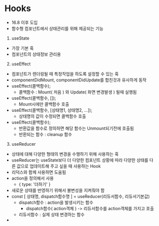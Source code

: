# Hooks
- 16.8 이후 도입
- 함수형 컴포넌트에서 상태관리를 위해 제공되는 기능

1. useState
  - 가장 기본 훅
  - 컴포넌트의 상태정보 관리용

2. useEffect
  - 컴포넌트가 렌더링될 때 특정작업을 하도록 설정할 수 있는 훅
  - componentDidMount, componentDidUpdate를 합친것과 유사하게 동작
  - useEffect(콜백함수);
    - 콜백함수 : Mount( 처음 ) 와 Update( 화면 변경발생 ) 될때 실행됨
  - useEffect(콜백함수, []);
    - Mount시에만 콜백함수 호출
  - useEffect(콜백함수, [상태명1, 상태명2, ...]);
    - 상태명의 값이 수정되면 콜백함수 호출
  - useEffect(콜백함수);
    - 반환값을 함수로 정의하면 해당 함수는 Unmount되기전에 호출됨
    - 반환되는 함수 : cleanup 함수

3. useReducer
  - 상태에 대해 다양한 형태의 변경을 수행하기 위해 사용하는 훅
  - useReducer는 useState보다 더 다양한 컴포넌트 상황에 따라 다양한 상태를 다른 값으로 업데이트해 주고 싶을 때 사용하는 Hook
  - 리덕스와 함께 사용하면 도움됨
  - action을 정의해서 사용
    - { type: '더하기' }
  - 새로운 상태를 반영하기 위해서 불변성을 지켜줘야 함
  - const [ 상태명, dispatch함수명 ] = useReducer(리듀서함수, 리듀서기본값)
    - dispatch함수 : action을 발생시키는 함수
      - dispatch함수( action객체 ) -> 리듀서함수를 action객체를 가지고 호출
    - 리듀서함수 : 실제 상태 변경하는 함수
  - 